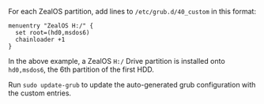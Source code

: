 For each ZealOS partition, add lines to `/etc/grub.d/40_custom` in this format:
```
menuentry "ZealOS H:/" {
  set root=(hd0,msdos6)
  chainloader +1
}
```
In the above example, a ZealOS `H:/` Drive partition is installed onto `hd0,msdos6`, the 6th partition of the first HDD.

Run `sudo update-grub` to update the auto-generated grub configuration with the custom entries.